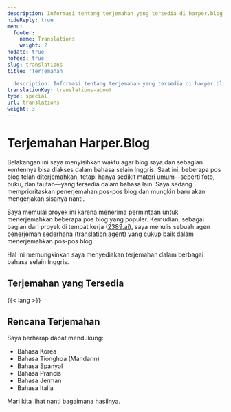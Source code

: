 ```yaml
---
description: Informasi tentang terjemahan yang tersedia di harper.blog
hideReply: true
menu:
  footer:
    name: Translations
    weight: 2
nodate: true
nofeed: true
slug: translations
title: 'Terjemahan

  description: Informasi tentang terjemahan yang tersedia di harper.blog'
translationKey: translations-about
type: special
url: translations
weight: 3
---
```


# Terjemahan Harper.Blog

Belakangan ini saya menyisihkan waktu agar blog saya dan sebagian kontennya bisa diakses dalam bahasa selain Inggris. Saat ini, beberapa pos blog telah diterjemahkan, tetapi hanya sedikit materi umum—seperti foto, buku, dan tautan—yang tersedia dalam bahasa lain. Saya sedang memprioritaskan penerjemahan pos-pos blog dan mungkin baru akan mengerjakan sisanya nanti.

Saya memulai proyek ini karena menerima permintaan untuk menerjemahkan beberapa pos blog yang populer. Kemudian, sebagai bagian dari proyek di tempat kerja ([2389.ai](https://2389.ai)), saya menulis sebuah agen penerjemah sederhana ([translation agent](https://github.com/2389-research/translator)) yang cukup baik dalam menerjemahkan pos-pos blog.

Hal ini memungkinkan saya menyediakan terjemahan dalam berbagai bahasa selain Inggris.

## Terjemahan yang Tersedia

{{< lang >}}

## Rencana Terjemahan

Saya berharap dapat mendukung:

- Bahasa Korea
- Bahasa Tionghoa (Mandarin)
- Bahasa Spanyol
- Bahasa Prancis
- Bahasa Jerman
- Bahasa Italia

Mari kita lihat nanti bagaimana hasilnya.